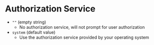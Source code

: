 # Authorization Service

- `""` (empty string)
  - No authorization service, will not prompt for user authorization
- `system` (default value)
  - Use the authorization service provided by your operating system
